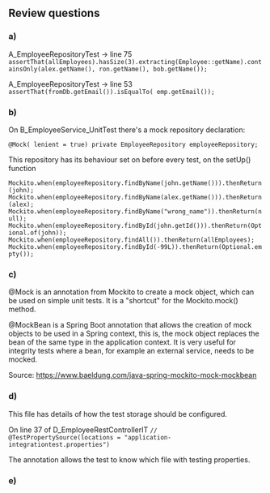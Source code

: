 ## Review questions

### a)

A_EmployeeRepositoryTest -> line 75
``
assertThat(allEmployees).hasSize(3).extracting(Employee::getName).containsOnly(alex.getName(), ron.getName(), bob.getName());
``

A_EmployeeRepositoryTest -> line 53
``
assertThat(fromDb.getEmail()).isEqualTo( emp.getEmail());
``
### b)
On B_EmployeeService_UnitTest there's a mock repository declaration:

``
@Mock( lenient = true)
private EmployeeRepository employeeRepository;
``

This repository has its behaviour set on before every test, on the setUp() function

``
Mockito.when(employeeRepository.findByName(john.getName())).thenReturn(john);
Mockito.when(employeeRepository.findByName(alex.getName())).thenReturn(alex);
Mockito.when(employeeRepository.findByName("wrong_name")).thenReturn(null);
Mockito.when(employeeRepository.findById(john.getId())).thenReturn(Optional.of(john));
Mockito.when(employeeRepository.findAll()).thenReturn(allEmployees);
Mockito.when(employeeRepository.findById(-99L)).thenReturn(Optional.empty());
``
### c)

@Mock is an annotation from Mockito to create a mock object, which can be used on simple unit tests.
It is a "shortcut" for the Mockito.mock() method.

@MockBean is a Spring Boot annotation that allows the creation of mock objects to be used in a Spring context, this is, the mock object replaces the bean of the same type in the application context.
It is very useful for integrity tests where a bean, for example an external service, needs to be mocked.

Source: https://www.baeldung.com/java-spring-mockito-mock-mockbean

### d)

This file has details of how the test storage should be configured.

On line 37 of D_EmployeeRestControllerIT
``
// @TestPropertySource(locations = "application-integrationtest.properties")
``

The annotation allows the test to know which file with testing properties.


### e)

